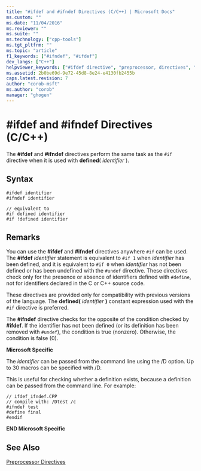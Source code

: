 ```yaml
---
title: "#ifdef and #ifndef Directives (C/C++) | Microsoft Docs"
ms.custom: ""
ms.date: "11/04/2016"
ms.reviewer: ""
ms.suite: ""
ms.technology: ["cpp-tools"]
ms.tgt_pltfrm: ""
ms.topic: "article"
f1_keywords: ["#ifndef", "#ifdef"]
dev_langs: ["C++"]
helpviewer_keywords: ["#ifdef directive", "preprocessor, directives", "ifdef directive (#ifdef)", "ifndef directive (#ifndef)", "#ifndef directive"]
ms.assetid: 2b0be69d-9e72-45d8-8e24-e4130fb2455b
caps.latest.revision: 7
author: "corob-msft"
ms.author: "corob"
manager: "ghogen"
---
```

# #ifdef and #ifndef Directives (C/C++)
The **#ifdef** and **#ifndef** directives perform the same task as the `#if` directive when it is used with **defined**( *identifier* ).  
  
## Syntax  
  
```  
#ifdef identifier  
#ifndef identifier  
  
// equivalent to  
#if defined identifier  
#if !defined identifier  
```  
  
## Remarks  
 You can use the **#ifdef** and **#ifndef** directives anywhere `#if` can be used. The **#ifdef** *identifier* statement is equivalent to `#if 1` when *identifier* has been defined, and it is equivalent to `#if 0` when *identifier* has not been defined or has been undefined with the `#undef` directive. These directives check only for the presence or absence of identifiers defined with `#define`, not for identifiers declared in the C or C++ source code.  
  
 These directives are provided only for compatibility with previous versions of the language. The **defined(** *identifier* **)** constant expression used with the `#if` directive is preferred.  
  
 The **#ifndef** directive checks for the opposite of the condition checked by **#ifdef**. If the identifier has not been defined (or its definition has been removed with `#undef`), the condition is true (nonzero). Otherwise, the condition is false (0).  
  
 **Microsoft Specific**  
  
 The *identifier* can be passed from the command line using the /D option. Up to 30 macros can be specified with /D.  
  
 This is useful for checking whether a definition exists, because a definition can be passed from the command line. For example:  
  
```  
// ifdef_ifndef.CPP  
// compile with: /Dtest /c  
#ifndef test  
#define final  
#endif  
```  
  
 **END Microsoft Specific**  
  
## See Also  
 [Preprocessor Directives](../preprocessor/preprocessor-directives.md)